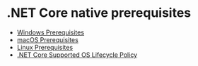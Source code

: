 .NET Core native prerequisites
==============================

* [Windows Prerequisites](https://docs.microsoft.com/en-us/dotnet/core/windows-prerequisites?tabs=netcore2x)
* [macOS Prerequisites](https://docs.microsoft.com/en-us/dotnet/core/macos-prerequisites)
* [Linux Prerequisites](https://docs.microsoft.com/en-us/dotnet/core/linux-prerequisites?tabs=netcore2x)
* [.NET Core Supported OS Lifecycle Policy](https://github.com/dotnet/core/blob/master/os-lifecycle-policy.md)

